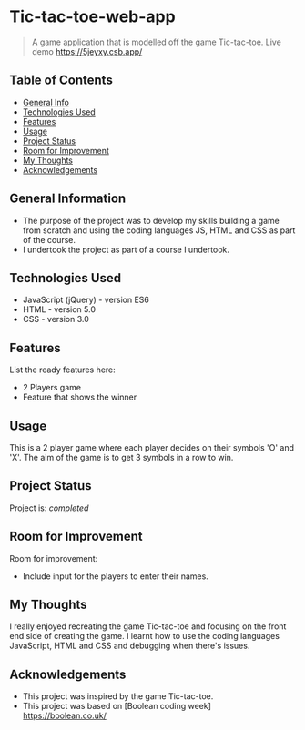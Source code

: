 # Tic-tac-toe-web-app

> A game application that is modelled off the game Tic-tac-toe.
> Live demo https://5jeyxy.csb.app/

## Table of Contents
* [General Info](#general-information)
* [Technologies Used](#technologies-used)
* [Features](#features)
* [Usage](#usage)
* [Project Status](#project-status)
* [Room for Improvement](#room-for-improvement)
* [My Thoughts](#my-thoughts)
* [Acknowledgements](#acknowledgements)


## General Information
- The purpose of the project was to develop my skills building a game from scratch and using the coding languages JS, HTML and CSS as part of the course. 
- I undertook the project as part of a course I undertook.


## Technologies Used
- JavaScript (jQuery) - version ES6 
- HTML - version 5.0
- CSS - version 3.0


## Features
List the ready features here:
- 2 Players game
- Feature that shows the winner


## Usage
This is a 2 player game where each player decides on their symbols 'O' and 'X'. The aim of the game is to get 3 symbols in a row to win. 


## Project Status
Project is: _completed_


## Room for Improvement
Room for improvement:
- Include input for the players to enter their names.


## My Thoughts
I really enjoyed recreating the game Tic-tac-toe and focusing on the front end side of creating the game. I learnt how to use the coding languages JavaScript, HTML and CSS and debugging when there's issues. 


## Acknowledgements
- This project was inspired by the game Tic-tac-toe. 
- This project was based on [Boolean coding week] https://boolean.co.uk/
